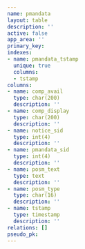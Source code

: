 ```yaml
---
name: pmandata
layout: table
description: ''
active: false
app_area: ''
primary_key: 
indexes:
- name: pmandata_tstamp
  unique: true
  columns:
  - tstamp
columns:
- name: comp_avail
  type: char(200)
  description: ''
- name: comp_display
  type: char(200)
  description: ''
- name: notice_sid
  type: int(4)
  description: ''
- name: pmandata_sid
  type: int(4)
  description: ''
- name: posm_text
  type: text
  description: ''
- name: posm_type
  type: char(16)
  description: ''
- name: tstamp
  type: timestamp
  description: ''
relations: []
pseudo_pk: 
---
```


